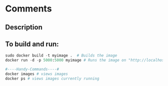 # Comments

## Description


## To build and run:
```python
sudo docker build -t myimage .  # Builds the image
docker run -d -p 5000:5000 myimage # Runs the image on "http://localhost:5000/"

#----Handy-Commands----#
docker images # views images
docker ps # views images currently running
```
